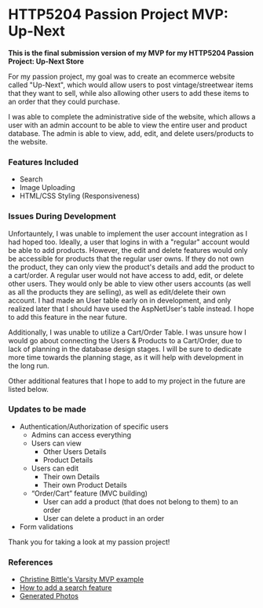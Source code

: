 # HTTP5204 Passion Project MVP: Up-Next
**This is the final submission version of my MVP for my HTTP5204 Passion Project: Up-Next Store**

For my passion project, my goal was to create an ecommerce website called "Up-Next", which would allow users to post vintage/streetwear items that they want to sell, while also allowing other users to add these items to an order that they could purchase. 

I was able to complete the administrative side of the website, which allows a user with an admin account to be able to view the entire user and product database. The admin is able to view, add, edit, and delete users/products to the website. 

### Features Included
* Search
* Image Uploading
* HTML/CSS Styling (Responsiveness)

### Issues During Development
Unfortauntely, I was unable to implement the user account integration as I had hoped too. Ideally, a user that logins in with a "regular" account would be able to add products. However, the edit and delete features would only be accessible for products that the regular user owns. If they do not own the product, they can only view the product's details and add the product to a cart/order. A regular user would not have access to add, edit, or delete other users. They would only be able to view other users accounts (as well as all the products they are selling), as well as edit/delete their own account. I had made an User table early on in development, and only realized later that I should have used the AspNetUser's table instead. I hope to add this feature in the near future.

Additionally, I was unable to utilize a Cart/Order Table. I was unsure how I would go about connecting the Users & Products to a Cart/Order, due to lack of planning in the database design stages. I will be sure to dedicate more time towards the planning stage, as it will help with development in the long run.

Other additional features that I hope to add to my project in the future are listed below.

### Updates to be made
* Authentication/Authorization of specific users
  * Admins can access everything
  * Users can view
    * Other Users Details
    * Product Details
  * Users can edit
    * Their own Details
    * Their own Product Details
  * “Order/Cart” feature (MVC building)
    * User can add a product (that does not belong to them) to an order
    * User can delete a product in an order
* Form validations

Thank you for taking a look at my passion project!

### References
* [Christine Bittle's Varsity MVP example](https://github.com/christinebittle/varsity_mvp)
* [How to add a search feature](https://www.youtube.com/watch?v=Slw-gs2vcWo&ab_channel=kudvenkat)
* [Generated Photos](https://generated.photos/)
